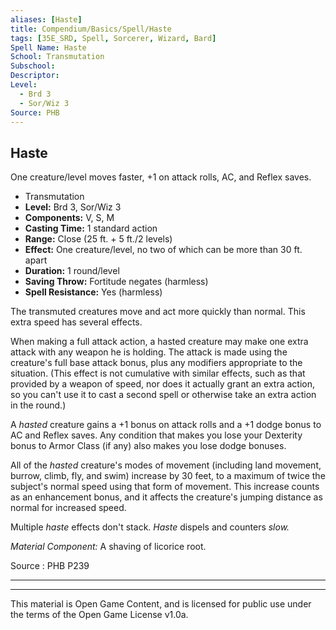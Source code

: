 ```yaml
---
aliases: [Haste]
title: Compendium/Basics/Spell/Haste
tags: [35E_SRD, Spell, Sorcerer, Wizard, Bard]
Spell Name: Haste
School: Transmutation
Subschool: 
Descriptor: 
Level:
  - Brd 3
  - Sor/Wiz 3
Source: PHB
---
```



## Haste

One creature/level moves faster, +1 on attack rolls, AC, and Reflex saves.

*   Transmutation
*   **Level:** Brd 3, Sor/Wiz 3
*   **Components:** V, S, M
*   **Casting Time:** 1 standard action
*   **Range:** Close (25 ft. + 5 ft./2 levels)
*   **Effect:** One creature/level, no two of which can be more than 30 ft. apart
*   **Duration:** 1 round/level
*   **Saving Throw:** Fortitude negates (harmless)
*   **Spell Resistance:** Yes (harmless)

<p>The transmuted creatures move and act more quickly than normal. This extra speed has several effects.</p><p>When making a full attack action, a hasted creature may make one extra attack with any weapon he is holding. The attack is made using the creature's full base attack bonus, plus any modifiers appropriate to the situation. (This effect is not cumulative with similar effects, such as that provided by a weapon of speed, nor does it actually grant an extra action, so you can't use it to cast a second spell or otherwise take an extra action in the round.)</p><p>A <i>hasted</i> creature gains a +1 bonus on attack rolls and a +1 dodge bonus to AC and Reflex saves. Any condition that makes you lose your Dexterity bonus to Armor Class (if any) also makes you lose dodge bonuses.</p><p>All of the <i>hasted</i> creature's modes of movement (including land movement, burrow, climb, fly, and swim) increase by 30 feet, to a maximum of twice the subject's normal speed using that form of movement. This increase counts as an enhancement bonus, and it affects the creature's jumping distance as normal for increased speed.</p><p>Multiple <i>haste</i> effects don't stack. <i>Haste</i> dispels and counters <i>slow.</i></p><p><i>Material Component:</i> A shaving of licorice root.</p>

Source : PHB P239

---

---

This material is Open Game Content, and is licensed for public use under
the terms of the Open Game License v1.0a.
